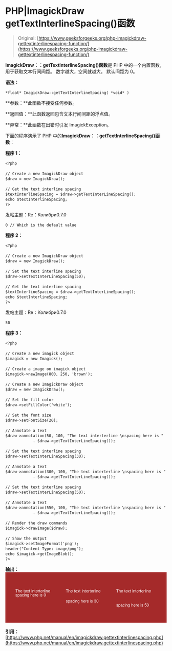 # PHP|ImagickDraw getTextInterlineSpacing()函数

> Original: [https://www.geeksforgeeks.org/php-imagickdraw-gettextinterlinespacing-function/](https://www.geeksforgeeks.org/php-imagickdraw-gettextinterlinespacing-function/)

**ImagickDraw：：getTextInterlineSpacing()函数**是 PHP 中的一个内置函数，用于获取文本行间间距。 数字越大，空间就越大。 默认间距为 0。

**语法：**

```
*float* ImagickDraw::getTextInterlineSpacing( *void* )
```

**参数：**此函数不接受任何参数。

**返回值：**此函数返回包含文本行间间距的浮点值。

**异常：**此函数在出错时引发 ImagickException。

下面的程序演示了 PHP 中的**ImagickDraw：：getTextInterlineSpacing()函数**：

**程序 1：**

```
<?php

// Create a new ImagickDraw object
$draw = new ImagickDraw();

// Get the text interline spacing
$textInterlineSpacing = $draw->getTextInterLineSpacing();
echo $textInterlineSpacing;
?>
```

发帖主题：Re：Колибри0.7.0

```
0 // Which is the default value
```

**程序 2：**

```
<?php

// Create a new ImagickDraw object
$draw = new ImagickDraw();

// Set the text interline spacing
$draw->setTextInterLineSpacing(50);

// Get the text interline spacing
$textInterlineSpacing = $draw->getTextInterLineSpacing();
echo $textInterlineSpacing;
?>
```

发帖主题：Re：Колибри0.7.0

```
50
```

**程序 3：**

```
<?php

// Create a new imagick object
$imagick = new Imagick();

// Create a image on imagick object
$imagick->newImage(800, 250, 'brown');

// Create a new ImagickDraw object
$draw = new ImagickDraw();

// Set the fill color
$draw->setFillColor('white');

// Set the font size
$draw->setFontSize(20);

// Annotate a text
$draw->annotation(50, 100, "The text interterline \nspacing here is "
            . $draw->getTextInterLineSpacing());

// Set the text interline spacing
$draw->setTextInterLineSpacing(30);

// Annotate a text
$draw->annotation(300, 100, "The text interterline \nspacing here is "
            . $draw->getTextInterLineSpacing());

// Set the text interline spacing
$draw->setTextInterLineSpacing(50);

// Annotate a text
$draw->annotation(550, 100, "The text interterline \nspacing here is "
            . $draw->getTextInterLineSpacing());

// Render the draw commands
$imagick->drawImage($draw);

// Show the output
$imagick->setImageFormat('png');
header("Content-Type: image/png");
echo $imagick->getImageBlob();
?>
```

**输出：**
![](img/9da9aa86f9792ba5527c8d4cfe80a886.png)

**引用：**[https://www.php.net/manual/en/imagickdraw.gettextinterlinespacing.php](https://www.php.net/manual/en/imagickdraw.gettextinterlinespacing.php)